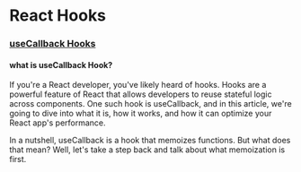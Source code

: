 # React Hooks

### [useCallback Hooks](https://github.com/UDwarakanath/react-hooks/tree/usecallback)
#### what is useCallback Hook?

<p>If you're a React developer, you've likely heard of hooks. Hooks are a powerful feature of React that allows developers to reuse stateful logic across components. One such hook is useCallback, and in this article, we're going to dive into what it is, how it works, and how it can optimize your React app's performance.

In a nutshell, useCallback is a hook that memoizes functions. But what does that mean? Well, let's take a step back and talk about what memoization is first.</p>
